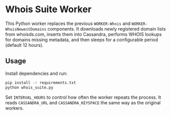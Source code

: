 # Whois Suite Worker

This Python worker replaces the previous `WORKER-Whois` and `WORKER-WhoisNewestDomains` components.
It downloads newly registered domain lists from whoisds.com, inserts them into
Cassandra, performs WHOIS lookups for domains missing metadata, and then sleeps
for a configurable period (default 12 hours).

## Usage

Install dependencies and run:

```bash
pip install -r requirements.txt
python whois_suite.py
```

Set `INTERVAL_HOURS` to control how often the worker repeats the process. It
reads `CASSANDRA_URL` and `CASSANDRA_KEYSPACE` the same way as the original
workers.
